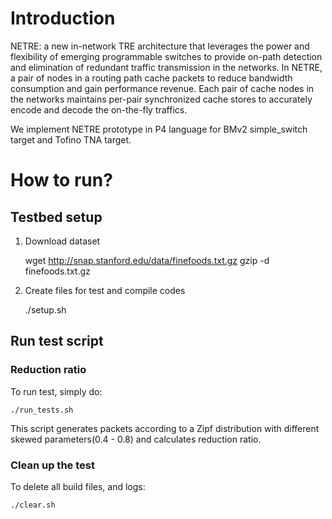 # Introduction

NETRE: a new in-network TRE architecture that leverages the power and flexibility of emerging programmable switches to provide on-path detection and elimination of redundant traffic transmission in the networks. In NETRE, a pair of nodes in a routing path cache packets to reduce bandwidth consumption and gain performance revenue. Each pair of cache nodes in the networks maintains per-pair synchronized cache stores to accurately encode and decode the on-the-fly traffics.

We implement NETRE prototype in P4 language for BMv2 simple_switch target and Tofino TNA target.


# How to run?

## Testbed setup

1. Download dataset

	wget http://snap.stanford.edu/data/finefoods.txt.gz
	gzip -d finefoods.txt.gz

2. Create files for test and compile codes

	./setup.sh



## Run test script

### Reduction ratio

To run test, simply do:

	./run_tests.sh

This script generates packets according to a  Zipf distribution with different skewed parameters(0.4 - 0.8) and calculates reduction ratio.


### Clean up the test

To delete all build files, and logs:

    ./clear.sh